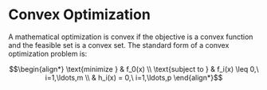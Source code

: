 # Convex Optimization

A mathematical optimization is convex if the objective is a convex function and
the feasible set is a convex set. The standard form of a convex optimization
problem is:

$$\begin{align*}
\text{minimize }   & f_0(x) \\
\text{subject to } & f_i(x) \leq 0,\ i=1,\ldots,m \\
                  & h_i(x) = 0,\ i=1,\ldots,p
\end{align*}$$
